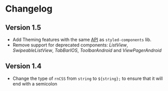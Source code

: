 # Changelog

## Version 1.5

 * Add Theming features with the same [API](https://styled-components.com/docs/advanced) as `styled-components` lib.
 * Remove support for deprecated components: *ListView*, *SwipeableListView*, *TabBarIOS*, *ToolbarAndroid* and *ViewPagerAndroid*

## Version 1.4

 * Change the type of `rnCSS` from `string` to `${string};` to ensure that it will end with a semicolon
